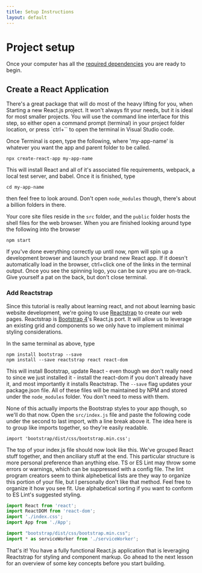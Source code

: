 ```yaml
---
title: Setup Instructions
layout: default
---
```


# Project setup

Once your computer has all the [required dependencies](/dependencies.md) you are ready to begin.

## Create a React Application

There's a great package that will do most of the heavy lifting for you, when Starting a new React.js project. It won't always fit your needs, but it is ideal for most smaller projects. You will use the command line interface for this step, so either open a command prompt (terminal) in your project folder location, or press `ctrl+`` to open the terminal in Visual Studio code. 

Once Terminal is open, type the following, where 'my-app-name' is whatever you want the app and parent folder to be called.

```
npx create-react-app my-app-name
```

This will install React and all of it's associated file requirements, webpack, a local test server, and babel. Once it is finished, type 

```
cd my-app-name
```

then feel free to look around. Don't open `node_modules` though, there's about a billion folders in there.

Your core site files reside in the `src` folder, and the `public` folder hosts the shell files for the web browser. When you are finished looking around type the following into the browser

```
npm start
```

If you've done everything correctly up until now, npm will spin up a development browser and launch your brand new React app. If it doesn't automatically load in the browser, ctrl+click one of the links in the terminal output. Once you see the spinning logo, you can be sure you are on-track. Give yourself a pat on the back, but don't close terminal.

### Add Reactstrap

Since this tutorial is really about learning react, and not about learning basic website development, we're going to use [Reactstrap](https://reactstrap.github.io/) to create our web pages. Reactstrap is [Bootstrap 4](https://getbootstrap.com/docs/4.0/getting-started/introduction/)'s React.js port. It will allow us to leverage an existing grid and components so we only have to implement minimal styling considerations.

In the same terminal as above, type

```
npm install bootstrap --save
npm install --save reactstrap react react-dom
```

This will install Bootstrap, update React - even though we don't really need to since we just installed it - install the react-dom if you don't already have it, and most importantly it installs Reactstrap. The `--save` flag updates your package.json file. All of these files will be maintained by NPM and stored under the `node_modules` folder. You don't need to mess with them.

None of this actually imports the Bootstrap styles to your app though, so we'll do that now. Open the `src/index.js` file and paste the following code under the second to last import, with a line break above it. The idea here is to group like imports together, so they're easily readable. 

```
import 'bootstrap/dist/css/bootstrap.min.css';
```

The top of your index.js file should now look like this. We've grouped React stuff together, and then anciliary stuff at the end. This particular structure is more personal preference than anything else. TS or ES Lint may throw some errors or warnings, which can be suppressed with a config file. The lint program creators seem to think alphebetical lists are they way to organize this portion of your file, but I personally don't like that method. Feel free to organize it how you see fit. Use alphabetical sorting if you want to conform to ES Lint's suggested styling.

```javascript
import React from 'react';
import ReactDOM from 'react-dom';
import './index.css';
import App from './App';

import "bootstrap/dist/css/bootstrap.min.css";
import * as serviceWorker from './serviceWorker';
```

That's it! You have a fully functional React.js application that is leveraging Reactstrap for styling and component markup. Go ahead to the next lesson for an overview of some key concepts before you start building. 